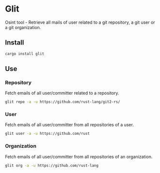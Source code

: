 # Glit

Osint tool - Retrieve all mails of user related to a git repository, a git user or a git organization.

## Install

```bash
cargo install glit
```

## Use

### Repository

Fetch emails of all user/committer related to a repository.

```bash
glit repo -a -u https://github.com/rust-lang/git2-rs/
```

### User

Fetch emails of all user/committer from all repositories of a user.

```bash
glit user -a -u https://github.com/rust
```

### Organization

Fetch emails of all user/committer from all repositories of an organization.

```bash
glit org -a -u https://github.com/rust-lang
```

